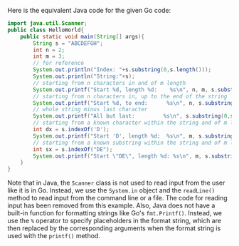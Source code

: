  Here is the equivalent Java code for the given Go code:
```java
import java.util.Scanner;
public class HelloWorld{
    public static void main(String[] args){
        String s = "ABCDEFGH";
        int n = 2;
        int m = 3;
        // for reference
        System.out.println("Index: "+s.substring(0,s.length()));
        System.out.println("String:"+s);
        // starting from n characters in and of m length
        System.out.printf("Start %d, length %d:    %s\n", n, m, s.substring(n,n+m));
        // starting from n characters in, up to the end of the string
        System.out.printf("Start %d, to end:      %s\n", n, s.substring(n,s.length()));
        // whole string minus last character
        System.out.printf("All but last:         %s\n", s.substring(0,s.length()-1));
        // starting from a known character within the string and of m length
        int dx = s.indexOf('D');
        System.out.printf("Start 'D', length %d:  %s\n", m, s.substring(dx,dx+m));
        // starting from a known substring within the string and of m length
        int sx = s.indexOf("DE");
        System.out.printf("Start \"DE\", length %d: %s\n", m, s.substring(sx,sx+m));
    }
}
```
Note that in Java, the `Scanner` class is not used to read input from the user like it is in Go. Instead, we use the `System.in` object and the `readLine()` method to read input from the command line or a file. The code for reading input has been removed from this example.
Also, Java does not have a built-in function for formatting strings like Go's `fmt.Printf()`. Instead, we use the `%` operator to specify placeholders in the format string, which are then replaced by the corresponding arguments when the format string is used with the `printf()` method.
